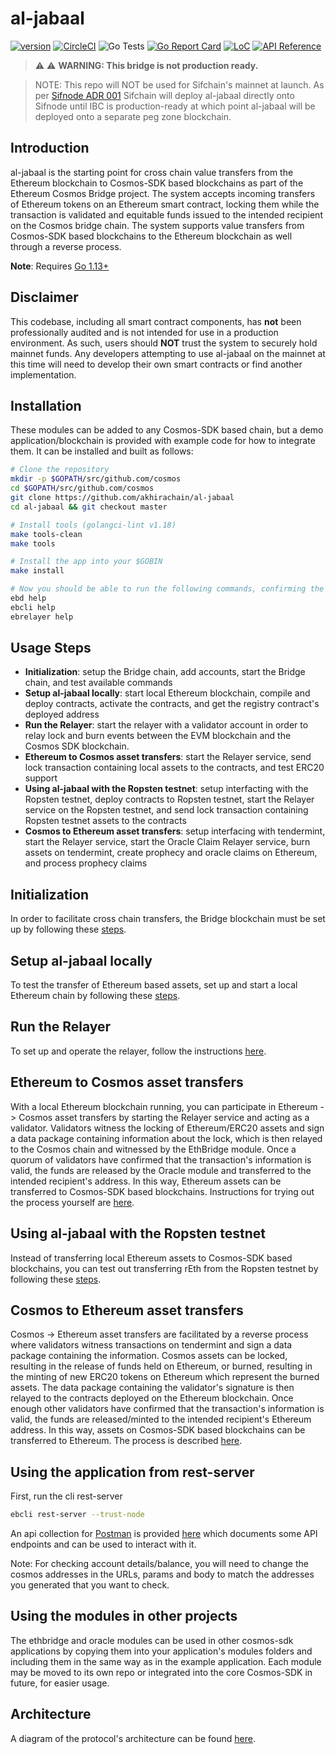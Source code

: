 # al-jabaal

[![version](https://img.shields.io/github/tag/akhirachain/al-jabaal.svg)](https://github.com/akhirachain/al-jabaal/releases/latest)
[![CircleCI](https://circleci.com/gh/akhirachain/al-jabaal/tree/master.svg?style=svg)](https://circleci.com/gh/akhirachain/al-jabaal/tree/master)
![Go Tests](https://github.com/akhirachain/al-jabaal/workflows/test%20coverage/badge.svg)
[![Go Report Card](https://goreportcard.com/badge/github.com/akhirachain/al-jabaal)](https://goreportcard.com/report/github.com/akhirachain/al-jabaal)
[![LoC](https://tokei.rs/b1/github/akhirachain/al-jabaal)](https://github.com/akhirachain/al-jabaal)
[![API Reference](https://godoc.org/github.com/akhirachain/al-jabaal?status.svg)](https://godoc.org/github.com/akhirachain/al-jabaal)

> :warning: :warning: **WARNING: This bridge is not production ready.**

> NOTE: This repo will NOT be used for Sifchain's mainnet at launch.  As per [Sifnode ADR 001](https://github.com/Sifchain/sifnode/blob/develop/docs/adr-001-al-jabaal-with-sifnode.md) Sifchain will deploy al-jabaal directly onto Sifnode until IBC is production-ready at which point al-jabaal will be deployed onto a separate peg zone blockchain.


## Introduction

al-jabaal is the starting point for cross chain value transfers from the Ethereum blockchain to Cosmos-SDK based blockchains as part of the Ethereum Cosmos Bridge project. The system accepts incoming transfers of Ethereum tokens on an Ethereum smart contract, locking them while the transaction is validated and equitable funds issued to the intended recipient on the Cosmos bridge chain. The system supports value transfers from Cosmos-SDK based blockchains to the Ethereum blockchain as well through a reverse process.

**Note**: Requires [Go 1.13+](https://golang.org/dl/)

## Disclaimer

This codebase, including all smart contract components, has **not** been professionally audited and is not intended for use in a production environment. As such, users should **NOT** trust the system to securely hold mainnet funds. Any developers attempting to use al-jabaal on the mainnet at this time will need to develop their own smart contracts or find another implementation.

## Installation

These modules can be added to any Cosmos-SDK based chain, but a demo application/blockchain is provided with example code for how to integrate them. It can be installed and built as follows:

```bash
# Clone the repository
mkdir -p $GOPATH/src/github.com/cosmos
cd $GOPATH/src/github.com/cosmos
git clone https://github.com/akhirachain/al-jabaal
cd al-jabaal && git checkout master

# Install tools (golangci-lint v1.18)
make tools-clean
make tools

# Install the app into your $GOBIN
make install

# Now you should be able to run the following commands, confirming the build is successful:
ebd help
ebcli help
ebrelayer help
```

## Usage Steps

- **Initialization**: setup the Bridge chain, add accounts, start the Bridge chain, and test available commands
- **Setup al-jabaal locally**: start local Ethereum blockchain, compile and deploy contracts, activate the contracts, and get the registry contract's deployed address
- **Run the Relayer**: start the relayer with a validator account in order to relay lock and burn events between the EVM blockchain and the Cosmos SDK blockchain.
- **Ethereum to Cosmos asset transfers**: start the Relayer service, send lock transaction containing local assets to the contracts, and test ERC20 support
- **Using al-jabaal with the Ropsten testnet**: setup interfacting with the Ropsten testnet, deploy contracts to Ropsten testnet, start the Relayer service on the Ropsten testnet, and send lock transaction containing Ropsten testnet assets to the contracts
- **Cosmos to Ethereum asset transfers**: setup interfacing with tendermint, start the Relayer service, start the Oracle Claim Relayer service, burn assets on tendermint, create prophecy and oracle claims on Ethereum, and process prophecy claims

## Initialization

In order to facilitate cross chain transfers, the Bridge blockchain must be set up by following these [steps](./docs/setup-bridge-chain.md).

## Setup al-jabaal locally

To test the transfer of Ethereum based assets, set up and start a local Ethereum chain by following these [steps](./docs/setup-eth-local.md).

## Run the Relayer

To set up and operate the relayer, follow the instructions [here](./docs/setup-relayer.md).

## Ethereum to Cosmos asset transfers

With a local Ethereum blockchain running, you can participate in Ethereum -> Cosmos asset transfers by starting the Relayer service and acting as a validator. Validators witness the locking of Ethereum/ERC20 assets and sign a data package containing information about the lock, which is then relayed to the Cosmos chain and witnessed by the EthBridge module. Once a quorum of validators have confirmed that the transaction's information is valid, the funds are released by the Oracle module and transferred to the intended recipient's address. In this way, Ethereum assets can be transferred to Cosmos-SDK based blockchains. Instructions for trying out the process yourself are [here](./docs/ethereum-to-cosmos.md).

## Using al-jabaal with the Ropsten testnet

Instead of transferring local Ethereum assets to Cosmos-SDK based blockchains, you can test out transferring rEth from the Ropsten testnet by following these [steps](./docs/setup-eth-ropsten.md).

## Cosmos to Ethereum asset transfers

Cosmos -> Ethereum asset transfers are facilitated by a reverse process where validators witness transactions on tendermint and sign a data package containing the information. Cosmos assets can be locked, resulting in the release of funds held on Ethereum, or burned, resulting in the minting of new ERC20 tokens on Ethereum which represent the burned assets. The data package containing the validator's signature is then relayed to the contracts deployed on the Ethereum blockchain. Once enough other validators have confirmed that the transaction's information is valid, the funds are released/minted to the intended recipient's Ethereum address. In this way, assets on Cosmos-SDK based blockchains can be transferred to Ethereum. The process is described [here](./docs/cosmos-to-ethereum.md).

## Using the application from rest-server

First, run the cli rest-server

```bash
ebcli rest-server --trust-node
```

An api collection for [Postman](https://www.getpostman.com/) is provided [here](./docs/al-jabaal.postman_collection.json) which documents some API endpoints and can be used to interact with it.

Note: For checking account details/balance, you will need to change the cosmos addresses in the URLs, params and body to match the addresses you generated that you want to check.

## Using the modules in other projects

The ethbridge and oracle modules can be used in other cosmos-sdk applications by copying them into your application's modules folders and including them in the same way as in the example application. Each module may be moved to its own repo or integrated into the core Cosmos-SDK in future, for easier usage.

## Architecture

A diagram of the protocol's architecture can be found [here](./docs/architecture.md).
